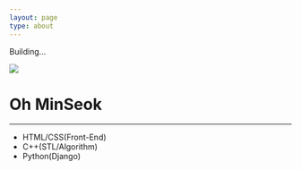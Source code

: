 ```yaml
---
layout: page
type: about
---
```


Building...

<!DOCTYPE html>
<html>
<head>
    <title>Document</title>
    <link rel="stylesheet" href="basic.css">
    <link href="https://fonts.googleapis.com/css2?family=Do+Hyeon&display=swap" rel="stylesheet">
</head>
<body>
    <div class="profile">
        <img src="index_image.jpg" class="profile-image">
        <h1>Oh MinSeok</h3>
        <hr>
        <ul class="text">
            <li>HTML/CSS(Front-End)</li>
            <li>C++(STL/Algorithm)</li>
            <li>Python(Django)</li>
        </ul>
    </div>
</body>
</html>